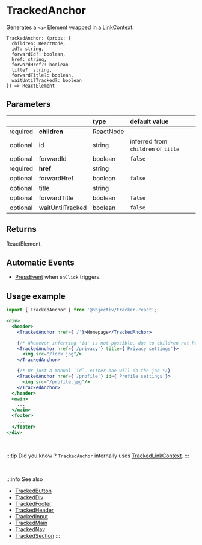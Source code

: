 # TrackedAnchor

Generates a `<a>` Element wrapped in a [LinkContext](/taxonomy/reference/location-contexts/LinkContext.md).

```tsx
TrackedAnchor: (props: {
  children: ReactNode,
  id?: string,
  forwardId?: boolean,
  href: string,
  forwardHref?: boolean
  title?: string,
  forwardTitle?: boolean,
  waitUntilTracked?: boolean
}) => ReactElement
```

## Parameters
|          |                  | type      | default value                       |
|:--------:|:-----------------|:----------|:------------------------------------|
| required | **children**     | ReactNode |                                     |
| optional | id               | string    | inferred from `children` or `title` |
| optional | forwardId        | boolean   | `false`                             |
| required | **href**         | string    |                                     |
| optional | forwardHref      | boolean   | `false`                             |
| optional | title            | string    |                                     |
| optional | forwardTitle     | boolean   | `false`                             |
| optional | waitUntilTracked | boolean   | `false`                             |

## Returns
ReactElement.

## Automatic Events
- [PressEvent](/taxonomy/reference/events/PressEvent.md) when `onClick` triggers.

## Usage example

```jsx
import { TrackedAnchor } from '@objectiv/tracker-react';
```

```jsx
<div>
  <header>
    <TrackedAnchor href={'/'}>Homepage</TrackedAnchor>

    {/* Whenever inferring 'id' is not possible, due to children not having any text, a `title` can be specified */}
    <TrackedAnchor href={'/privacy'} title={'Privacy settings'}>
      <img src="/lock.jpg"/>
    </TrackedAnchor>

    {/* Or just a manual `id`, either one will do the job */}
    <TrackedAnchor href={'/profile'} id={'Profile settings'}>
      <img src="/profile.jpg"/>
    </TrackedAnchor>
  </header>
  <main>
    ...
  </main>
  <footer>
    ...
  </footer>
</div>
```

<br />

:::tip Did you know ?
`TrackedAnchor` internally uses [TrackedLinkContext](/tracking/react/api-reference/trackedContexts/TrackedLinkContext.md).
:::

<br />

:::info See also
- [TrackedButton](/tracking/react/api-reference/trackedElements/TrackedButton.md)
- [TrackedDiv](/tracking/react/api-reference/trackedElements/TrackedDiv.md)
- [TrackedFooter](/tracking/react/api-reference/trackedElements/TrackedFooter.md)
- [TrackedHeader](/tracking/react/api-reference/trackedElements/TrackedHeader.md)
- [TrackedInput](/tracking/react/api-reference/trackedElements/TrackedInput.md)
- [TrackedMain](/tracking/react/api-reference/trackedElements/TrackedMain.md)
- [TrackedNav](/tracking/react/api-reference/trackedElements/TrackedNav.md)
- [TrackedSection](/tracking/react/api-reference/trackedElements/TrackedSection.md)
:::
